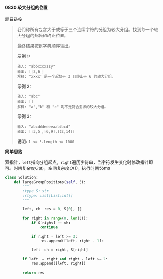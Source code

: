 #### 0830.较大分组的位置
[题目链接](https://leetcode-cn.com/problems/positions-of-large-groups/)
> 我们称所有包含大于或等于三个连续字符的分组为较大分组。找到每一个较大分组的起始和终止位置。
>
> 最终结果按照字典顺序输出。
>
> **示例 1:**
>
> ```
> 输入: "abbxxxxzzy"
> 输出: [[3,6]]
> 解释: "xxxx" 是一个起始于 3 且终止于 6 的较大分组。
> ```
>
> **示例 2:**
>
> ```
> 输入: "abc"
> 输出: []
> 解释: "a","b" 和 "c" 均不是符合要求的较大分组。
> ```
>
> **示例 3:**
>
> ```
> 输入: "abcdddeeeeaabbbcd"
> 输出: [[3,5],[6,9],[12,14]]
> ```
>
> **说明:**  `1 <= S.length <= 1000`

**简单思路**

双指针，```left```指向分组起点，```right```遍历字符串，当字符发生变化时修改指针即可。时间复杂度$O(n)$，空间复杂度$O(1)$，执行时间56ms

```python
class Solution:
    def largeGroupPositions(self, S):
        """
        :type S: str
        :rtype: List[List[int]]
        """
        
        left, ch, res = 0, S[0], []
        
        for right in range(0, len(S)):
            if S[right] == ch:
                continue
            
            if right - left >= 3:
                res.append([left, right - 1])
            
            left, ch = right, S[right]
        
        if left != right and right - left >= 2:
            res.append([left, right])
        
        return res
```



